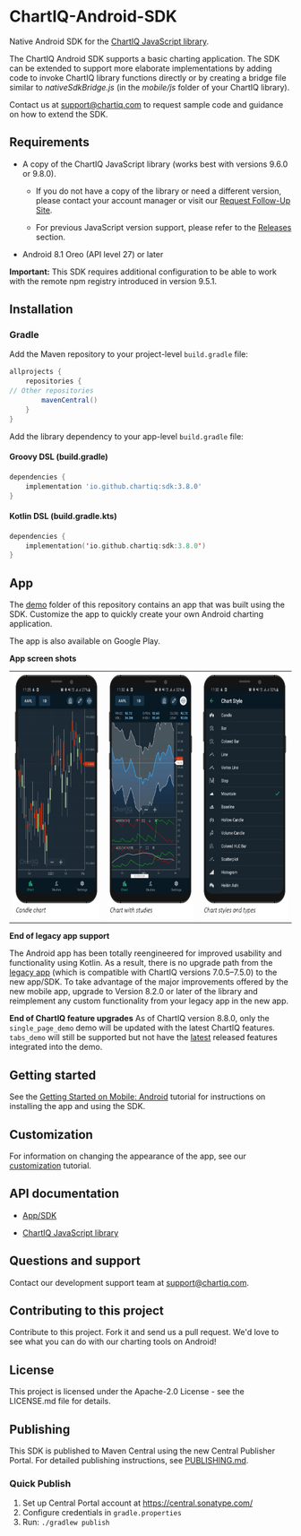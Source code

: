 # ChartIQ-Android-SDK

Native Android SDK for the [ChartIQ JavaScript library](https://documentation.chartiq.com).

The ChartIQ Android SDK supports a basic charting application. The SDK can be extended to support more elaborate
implementations by adding code to invoke ChartIQ library functions directly or by creating a bridge file similar to
*nativeSdkBridge.js* (in the *mobile/js* folder of your ChartIQ library).

Contact us at <support@chartiq.com> to request sample code and guidance on how to extend the SDK.

## Requirements

- A copy of the ChartIQ JavaScript library (works best with versions 9.6.0 or 9.8.0).
  - If you do not have a copy of the library or need a different version, please contact your account manager or visit our <a href="https://pages.marketintelligence.spglobal.com/ChartIQ-Follow-up-Request.html" target="_blank">Request Follow-Up Site</a>.

  - For previous JavaScript version support, please refer to the [Releases](https://github.com/ChartIQ/ChartIQ-Android-SDK/releases)
  section.

- Android 8.1 Oreo (API level 27) or later

**Important:** This SDK requires additional configuration to be able to work with the remote npm registry introduced in version 9.5.1.

## Installation

### Gradle

Add the Maven repository to your project-level `build.gradle` file:

```groovy
allprojects {
    repositories {
// Other repositories
        mavenCentral()
    }
}
```

Add the library dependency to your app-level `build.gradle` file:

#### Groovy DSL (build.gradle)

```groovy
dependencies {
    implementation 'io.github.chartiq:sdk:3.8.0'
}
```

#### Kotlin DSL (build.gradle.kts)

```kotlin
dependencies {
    implementation('io.github.chartiq:sdk:3.8.0')
}
```

## App

The [demo](https://github.com/ChartIQ/ChartIQ-Android-SDK/tree/main/demo) folder of this repository contains an app that
was built using the SDK. Customize the app to quickly create your own Android charting application.

The app is also available on Google Play.

**App screen shots**

<table>
  <tr>
    <td><img src="https://github.com/ChartIQ/ChartIQ-Android-SDK/blob/main/screenshots/Candle_Chart.png?raw=true" alt="Candle chart" width="200" height="440"/></td>
    <td><img src="https://github.com/ChartIQ/ChartIQ-Android-SDK/blob/main/screenshots/Chart_with_Studies.png?raw=true" alt="Chart with studies" width="200" height="440"/></td>
    <td><img src="https://github.com/ChartIQ/ChartIQ-Android-SDK/blob/main/screenshots/Chart_Styles_and_Types.png?raw=true" alt="Chart styles and types" width="200" height="440"/></td>
  </tr>
</table>

**End of legacy app support**

The Android app has been totally reengineered for improved usability and functionality using Kotlin. As a result, there
is no upgrade path from the [legacy app](https://github.com/ChartIQ/Charting-Library---Android-Sample-App-Legacy) (which
is compatible with ChartIQ versions 7.0.5&ndash;7.5.0) to the new app/SDK. To take advantage of the major improvements
offered by the new mobile app, upgrade to Version 8.2.0 or later of the library and reimplement any custom functionality
from your legacy app in the new app.

**End of ChartIQ feature upgrades**
As of ChartIQ version 8.8.0, only the `single_page_demo` demo will be updated with the latest ChartIQ
features. `tabs_demo` will still be supported but not have
the [latest](https://documentation.chartiq.com/tutorial-Changelog_Notices.html) released features integrated into the
demo.

## Getting started

See the [Getting Started on Mobile: Android](https://documentation.chartiq.com/tutorial-Starting%20on%20Android.html)
tutorial for instructions on installing the app and using the SDK.

## Customization

For information on changing the appearance of the app, see
our [customization](https://documentation.chartiq.com/tutorial-Mobile%20App%20Customization%20Android.html) tutorial.

## API documentation

- [App/SDK](https://documentation.chartiq.com/android-sdk/chartiq/)

- [ChartIQ JavaScript library](https://documentation.chartiq.com)

## Questions and support

Contact our development support team at <support@chartiq.com>.

## Contributing to this project

Contribute to this project. Fork it and send us a pull request. We'd love to see what you can do with our charting tools
on Android!

## License

This project is licensed under the Apache-2.0 License - see the LICENSE.md file for details.

## Publishing

This SDK is published to Maven Central using the new Central Publisher Portal. For detailed publishing instructions, see [PUBLISHING.md](PUBLISHING.md).

### Quick Publish

1. Set up Central Portal account at https://central.sonatype.com/
2. Configure credentials in `gradle.properties`
3. Run: `./gradlew publish`




